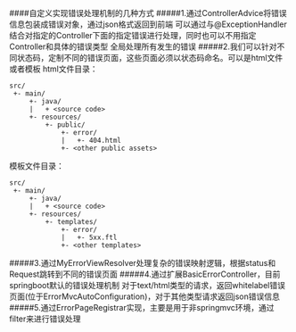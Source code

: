 ####自定义实现错误处理机制的几种方式
#####1.通过ControllerAdvice将错误信息包装成错误对象，通过json格式返回到前端
可以通过与@ExceptionHandler结合对指定的Controller下面的指定错误进行处理，同时也可以不用指定Controller和具体的错误类型
全局处理所有发生的错误
#####2.我们可以针对不同状态码，定制不同的错误页面，这些页面必须以状态码命名。可以是html文件或者模板
html文件目录：
```
src/
 +- main/
     +- java/
     |   + <source code>
     +- resources/
         +- public/
             +- error/
             |   +- 404.html
             +- <other public assets>
```
模板文件目录：
```
src/
 +- main/
     +- java/
     |   + <source code>
     +- resources/
         +- templates/
             +- error/
             |   +- 5xx.ftl
             +- <other templates>
```
#####3.通过MyErrorViewResolver处理复杂的错误映射逻辑，根据status和Request跳转到不同的错误页面
#####4.通过扩展BasicErrorController，目前springboot默认的错误处理机制
对于text/html类型的请求，返回whitelabel错误页面(位于ErrorMvcAutoConfiguration)，对于其他类型请求返回json错误信息
#####5.通过ErrorPageRegistrar实现，主要是用于非springmvc环境，通过filter来进行错误处理
